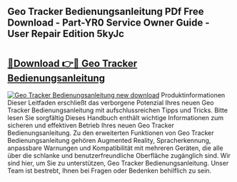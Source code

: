 ## Geo Tracker Bedienungsanleitung PDf Free Download - Part-YR0 Service Owner Guide - User Repair Edition 5kyJc

# <h2><a href="http://df4wip.blite.top/?on=Geo+Tracker+Bedienungsanleitung">🔗Download 👉🔴 Geo Tracker Bedienungsanleitung</a></h2>

[![Geo Tracker Bedienungsanleitung new download](https://i.imgur.com/lujVjoI.png)](http://df4wip.blite.top/?on=Geo+Tracker+Bedienungsanleitung)
Produktinformationen Dieser Leitfaden erschließt das verborgene Potenzial Ihres neuen Geo Tracker Bedienungsanleitung mit aufschlussreichen Tipps und Tricks. Bitte lesen Sie sorgfältig Dieses Handbuch enthält wichtige Informationen zum sicheren und effektiven Betrieb Ihres neuen Geo Tracker Bedienungsanleitung. Zu den erweiterten Funktionen von Geo Tracker Bedienungsanleitung gehören Augmented Reality, Spracherkennung, anpassbare Warnungen und Kompatibilität mit mehreren Geräten, die alle über die schlanke und benutzerfreundliche Oberfläche zugänglich sind. Wir sind hier, um Sie zu unterstützen, Geo Tracker Bedienungsanleitung. Unser Team ist bestrebt, Ihnen bei Fragen oder Bedenken behilflich zu sein.
